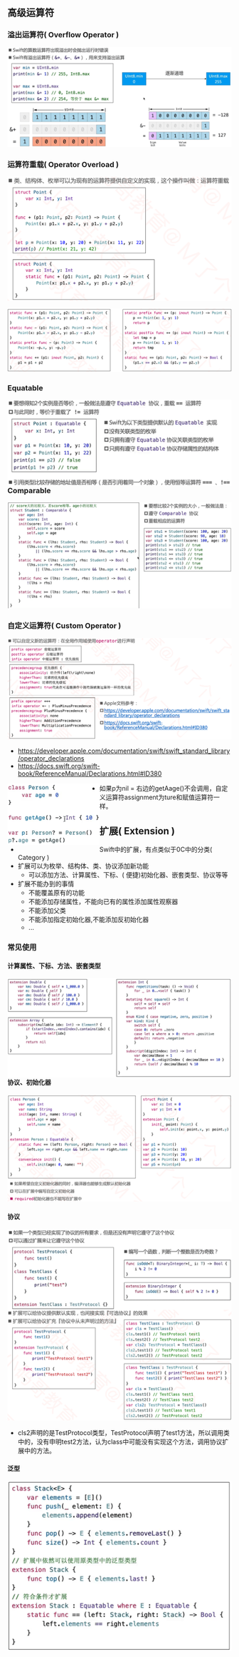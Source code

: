 ## 高级运算符

### 溢出运算符( Overflow Operator )

![image-20211117224949169](images/image-20211117224949169.png)

### 运算符重载( Operator Overload )

![image-20211117225547398](images/image-20211117225547398.png)

![image-20211117225521560](images/image-20211117225521560.png)

### Equatable

<img src="images/image-20211117230256857.png" alt="image-20211117230256857" style="zoom:50%;float:left" />

### Comparable

![image-20211117230546503](images/image-20211117230546503.png)

### 自定义运算符( Custom Operator )

![image-20211117231156292](images/image-20211117231156292.png)

- https://developer.apple.com/documentation/swift/swift_standard_library/operator_declarations
- https://docs.swift.org/swift-book/ReferenceManual/Declarations.html#ID380

<img src="images/image-20211117232107534.png" alt="image-20211117232107534" style="zoom:50%;float:left" />

- 如果p为nil = 右边的getAage()不会调用，自定义运算符assignment为ture和赋值运算符一样。

## 扩展( Extension )

- Swift中的扩展，有点类似于0C中的分类( Category )
- 扩展可以为枚举、结构体、类、协议添加新功能
  - 可以添加方法、计算属性、下标、( 便捷)初始化器、嵌套类型、协议等等
- 扩展不能办到的事情
  - 不能覆盖原有的功能
  - 不能添加存储属性，不能向已有的属性添加属性观察器
  - 不能添加父类
  - 不能添加指定初始化器,不能添加反初始化器
  - ...

### 常见使用

#### 计算属性、下标、方法、嵌套类型

<img src="images/image-20211118101257357.png" alt="image-20211118101257357" style="zoom:50%;float:left" />

#### 协议、初始化器

![image-20211118103054794](images/image-20211118103054794.png)

#### 协议

<img src="images/image-20211118103129844.png" alt="image-20211118103129844" style="zoom:50%;float:left" />

![image-20211118103850340](images/image-20211118103850340.png)

- cls2声明的是TestProtocol类型，TestProtocol声明了test1方法，所以调用类中的，没有申明test2方法，认为class中可能没有实现这个方法，调用协议扩展中的方法。

#### 泛型

<img src="images/image-20211118104410958.png" alt="image-20211118104410958" style="zoom:50%;float:left" />